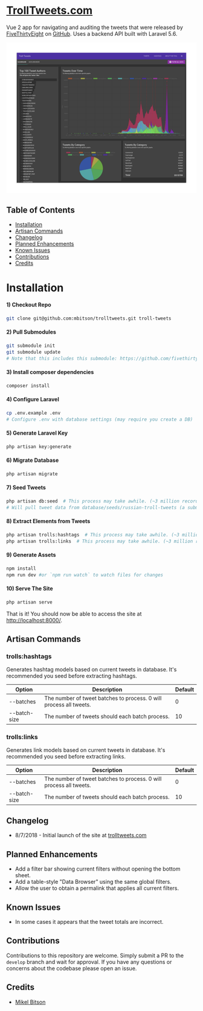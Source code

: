 # [TrollTweets.com](http://trolltweets.com/)
Vue 2 app for navigating and auditing the tweets that were released by [FiveThirtyEight](https://fivethirtyeight.com/features/why-were-sharing-3-million-russian-troll-tweets/) on [GitHub](https://github.com/fivethirtyeight/russian-troll-tweets/). Uses a backend API built with Laravel 5.6.

![TrollTweets.com App Screenshot](./public/screenshot.png)

## Table of Contents

* [Installation](#installation)
* [Artisan Commands](#artisan-commands)
* [Changelog](#changelog)
* [Planned Enhancements](#planned-enhancements)
* [Known Issues](#known-issues)
* [Contributions](#contributions)
* [Credits](#credits)
    
# Installation
#### 1) Checkout Repo
```bash
git clone git@github.com:mbitson/trolltweets.git troll-tweets
```
#### 2) Pull Submodules
```bash
git submodule init
git submodule update
# Note that this includes this submodule: https://github.com/fivethirtyeight/russian-troll-tweets/
```
#### 3) Install composer dependencies
```bash
composer install
```
#### 4) Configure Laravel
```bash
cp .env.example .env
# Configure .env with database settings (may require you create a DB)
```
#### 5) Generate Laravel Key
```bash
php artisan key:generate
```
#### 6) Migrate Database
```bash
php artisan migrate
```
#### 7) Seed Tweets
```bash
php artisan db:seed  # This process may take awhile. (~3 million records)
# Will pull tweet data from database/seeds/russian-troll-tweets (a submodule of this repo)
```
#### 8) Extract Elements from Tweets
```bash
php artisan trolls:hashtags  # This process may take awhile. (~3 million records)
php artisan trolls:links  # This process may take awhile. (~3 million records)
```
#### 9) Generate Assets
```bash
npm install
npm run dev #or `npm run watch` to watch files for changes
```
#### 10) Serve The Site
```bash
php artisan serve
```
That is it! You should now be able to access the site at [http://localhost:8000/](http://localhost:8000/).

## Artisan Commands
### trolls:hashtags
Generates hashtag models based on current tweets in database. It's recommended you seed before extracting hashtags.

| Option | Description | Default |
| --- | --- | --- |
| --batches | The number of tweet batches to process. 0 will process all tweets. | 0 |
| --batch-size | The number of tweets should each batch process. | 10 |

### trolls:links
Generates link models based on current tweets in database. It's recommended you seed before extracting links.

| Option | Description | Default |
| --- | --- | --- |
| --batches | The number of tweet batches to process. 0 will process all tweets. | 0 |
| --batch-size | The number of tweets should each batch process. | 10 |

## Changelog
- 8/7/2018 - Initial launch of the site at [trolltweets.com](http://trolltweets.com/)

## Planned Enhancements
- Add a filter bar showing current filters without opening the bottom sheet.
- Add a table-style "Data Browser" using the same global filters.
- Allow the user to obtain a permalink that applies all current filters.

## Known Issues
- In some cases it appears that the tweet totals are incorrect.

## Contributions
Contributions to this repository are welcome. Simply submit a PR to the `develop` branch and wait for approval. If you have any questions or concerns about the codebase please open an issue.

## Credits
- [Mikel Bitson](http://mbitson.com/)